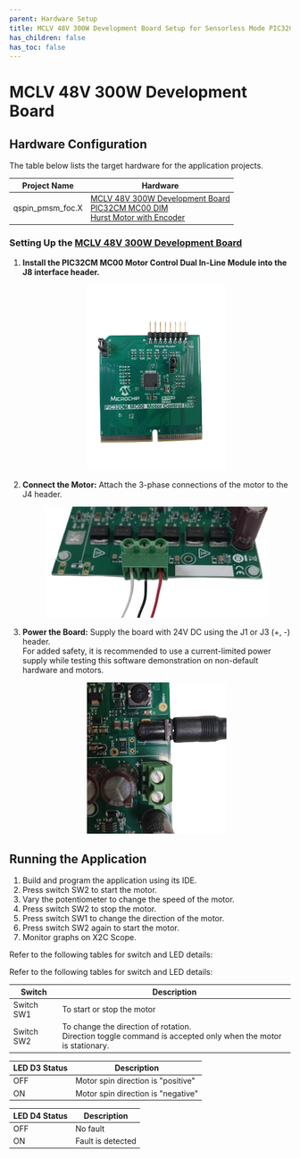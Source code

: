 ```yaml
---
parent: Hardware Setup
title: MCLV 48V 300W Development Board Setup for Sensorless Mode PIC32CM MC00
has_children: false
has_toc: false
---
```


# MCLV 48V 300W Development Board

## Hardware Configuration

The table below lists the target hardware for the application projects.

<p align="center">
    <table>
        <thead>
            <tr>
                <th>Project Name</th>
                <th>Hardware</th>
            </tr>
        </thead>
        <tbody>
            <tr>
                <td>qspin_pmsm_foc.X</td>
                <td>
                    <a href="https://www.microchip.com/en-us/development-tool/ev18h47a">MCLV 48V 300W Development Board</a> <br>
                    <a href="https://www.microchip.com/en-us/development-tool/EV61E63A">PIC32CM MC00 DIM</a> <br>
                    <a href="https://www.microchip.com/DevelopmentTools/ProductDetails/PartNo/AC300022">Hurst Motor with Encoder</a>
                </td>
            </tr>
        </tbody>
    </table>
</p>

### Setting Up the [MCLV 48V 300W Development Board](https://www.microchip.com/en-us/development-tool/ev18h47a)

1. **Install the PIC32CM MC00 Motor Control Dual In-Line Module into the J8 interface header.**  
    <p align="center">
        <img src="images/mclv/pic32cm_mc_dim.jpg" alt="PIM Install" width="250">
    </p>

2. **Connect the Motor:** Attach the 3-phase connections of the motor to the J4 header.  
    <p align="center">
        <img src="images/mclv/motor_connections.jpg" alt="Motor Connections" width="400">
    </p>

3. **Power the Board:** Supply the board with 24V DC using the J1 or J3 (+, -) header.  
   For added safety, it is recommended to use a current-limited power supply while testing this software demonstration on non-default hardware and motors.  
    <p align="center">
        <img src="images/mclv/Power_MCLV.jpg" alt="Power Settings" width="250">
    </p>

## Running the Application

1. Build and program the application using its IDE.
2. Press switch SW2 to start the motor.
3. Vary the potentiometer to change the speed of the motor.
4. Press switch SW2 to stop the motor.
5. Press switch SW1 to change the direction of the motor.
6. Press switch SW2 again to start the motor.
7. Monitor graphs on X2C Scope.

Refer to the following tables for switch and LED details:

Refer to the following tables for switch and LED details:

<p align="center">
    <table>
        <thead>
            <tr>
                <th>Switch</th>
                <th>Description</th>
            </tr>
        </thead>
        <tbody>
            <tr>
                <td>Switch SW1</td>
                <td>To start or stop the motor</td>
            </tr>
            <tr>
                <td>Switch SW2</td>
                <td>To change the direction of rotation. <br>Direction toggle command is accepted only when the motor is stationary.</td>
            </tr>
        </tbody>
    </table>
</p>

<p align="center">
    <table>
        <thead>
            <tr>
                <th>LED D3 Status</th>
                <th>Description</th>
            </tr>
        </thead>
        <tbody>
            <tr>
                <td>OFF</td>
                <td>Motor spin direction is "positive"</td>
            </tr>
            <tr>
                <td>ON</td>
                <td>Motor spin direction is "negative"</td>
            </tr>
        </tbody>
    </table>
</p>

<p align="center">
    <table>
        <thead>
            <tr>
                <th>LED D4 Status</th>
                <th>Description</th>
            </tr>
        </thead>
        <tbody>
            <tr>
                <td>OFF</td>
                <td>No fault</td>
            </tr>
            <tr>
                <td>ON</td>
                <td>Fault is detected</td>
            </tr>
        </tbody>
    </table>
</p>
